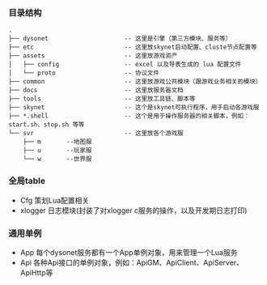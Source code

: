 ### 目录结构
```
.
├── dysonet                     -- 这里是引擎（第三方模块、服务等）
├── etc                         -- 这里放skynet启动配置、cluste节点配置等
├── assets                      -- 这里放游戏资产
│   ├── config                  -- excel 以及导表生成的 lua 配置文件
│   └── proto                   -- 协议文件
├── common                      -- 这里放游戏公共模块（跟游戏业务相关的模块）
├── docs                        -- 这里放服务器文档
├── tools                       -- 这里放工具链、脚本等
├── skynet                      -- 这个是skynet可执行程序，用于启动各游戏服
├── *.shell                     -- 这个是用于操作服务器的相关脚本，例如：start.sh、stop.sh 等等
└── svr                         -- 这里放各个游戏服
    ├── m       --地图服
    ├── u       --玩家服
    └── w       --世界服
```

### 全局table
- Cfg       策划Lua配置相关
- xlogger   日志模块(封装了对xlogger c服务的操作，以及开发期日志打印)


### 通用单例
- App       每个dysonet服务都有一个App单例对象，用来管理一个Lua服务
- Api       各种Api接口的单例对象，例如：ApiGM、ApiClient、ApiServer、ApiHttp等
